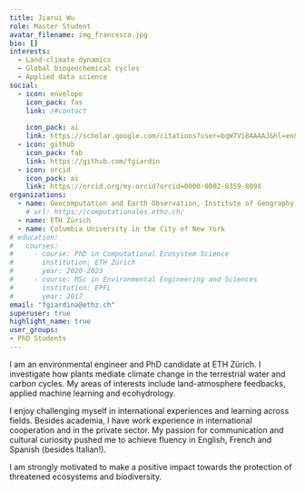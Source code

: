 ```yaml
---
title: Jiarui Wu
role: Master Student
avatar_filename: img_francesco.jpg
bio: []
interests:
  - Land-climate dynamics
  - Global biogeochemical cycles
  - Applied data science
social:
  - icon: envelope
    icon_pack: fas
    link: /#contact
 
    icon_pack: ai
    link: https://scholar.google.com/citations?user=bqW7Vi8AAAAJ&hl=en&oi=ao
  - icon: github
    icon_pack: fab
    link: https://github.com/fgiardin
  - icon: orcid
    icon_pack: ai
    link: https://orcid.org/my-orcid?orcid=0000-0002-8359-809X
organizations:
  - name: Geocomputation and Earth Observation, Institute of Geography, University of Bern
    # url: https://computationales.ethz.ch/
  - name: ETH Zürich
  - name: Columbia University in the City of New York
# education:
#   courses:
#     - course: PhD in Computational Ecosystem Science
#       institution: ETH Zürich 
#       year: 2020-2023
#     - course: MSc in Environmental Engineering and Sciences
#       institution: EPFL
#       year: 2017
email: "fgiardina@ethz.ch"
superuser: true
highlight_name: true
user_groups:
- PhD Students
---
```


I am an environmental engineer and PhD candidate at ETH Zürich. I investigate how plants mediate climate change in the terrestrial water and carbon cycles. My areas of interests include land-atmosphere feedbacks, applied machine learning and ecohydrology. 

I enjoy challenging myself in international experiences and learning across fields. Besides academia, I have work experience in international cooperation and in the private sector. My passion for communication and cultural curiosity pushed me to achieve fluency in English, French and Spanish (besides Italian!).

I am strongly motivated to make a positive impact towards the protection of threatened ecosystems and biodiversity.


<!-- {{< icon name="download" pack="fas" >}} Download my {{< staticref "files/cv.pdf" "newtab" >}}CV{{< /staticref >}}. -->
